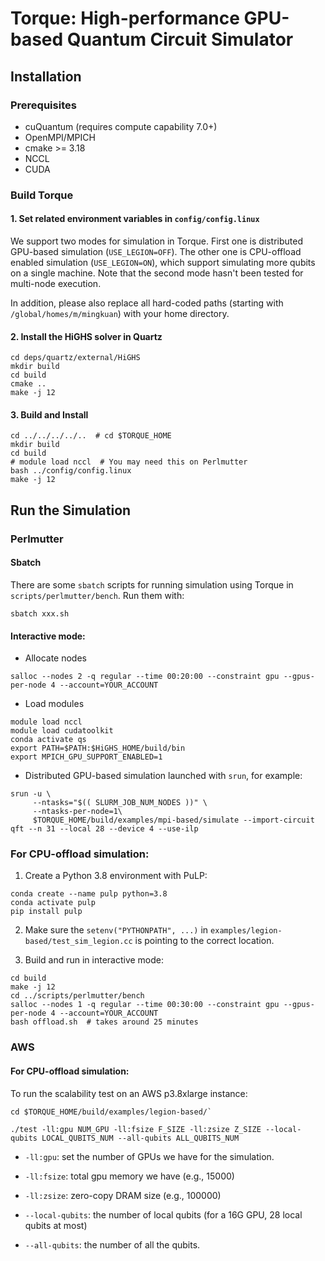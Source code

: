 # Torque: High-performance GPU-based Quantum Circuit Simulator

## Installation

### Prerequisites
* cuQuantum (requires compute capability 7.0+)
* OpenMPI/MPICH
* cmake >= 3.18
* NCCL
* CUDA

### Build Torque

#### 1. Set related environment variables in `config/config.linux`
We support two modes for simulation in Torque. First one is distributed GPU-based simulation (`USE_LEGION=OFF`). The other one is CPU-offload enabled simulation (`USE_LEGION=ON`), which support simulating more qubits on a single machine. Note that the second mode hasn't been tested for multi-node execution.

In addition, please also replace all hard-coded paths (starting with `/global/homes/m/mingkuan`) with your home directory.

#### 2. Install the HiGHS solver in Quartz
```shell
cd deps/quartz/external/HiGHS
mkdir build
cd build
cmake ..
make -j 12
```
#### 3. Build and Install
```shell
cd ../../../../..  # cd $TORQUE_HOME
mkdir build
cd build
# module load nccl  # You may need this on Perlmutter
bash ../config/config.linux
make -j 12
```

## Run the Simulation
### Perlmutter

#### Sbatch
There are some `sbatch` scripts for running simulation using Torque in `scripts/perlmutter/bench`. Run them with:
```
sbatch xxx.sh
```

#### Interactive mode:
* Allocate nodes
```
salloc --nodes 2 -q regular --time 00:20:00 --constraint gpu --gpus-per-node 4 --account=YOUR_ACCOUNT
```
* Load modules

```
module load nccl
module load cudatoolkit
conda activate qs
export PATH=$PATH:$HiGHS_HOME/build/bin
export MPICH_GPU_SUPPORT_ENABLED=1
```

* Distributed GPU-based simulation launched with `srun`, for example:

```
srun -u \
     --ntasks="$(( SLURM_JOB_NUM_NODES ))" \
     --ntasks-per-node=1\ 
     $TORQUE_HOME/build/examples/mpi-based/simulate --import-circuit qft --n 31 --local 28 --device 4 --use-ilp
```

### For CPU-offload simulation:

1. Create a Python 3.8 environment with PuLP:
```shell
conda create --name pulp python=3.8
conda activate pulp
pip install pulp
```

2. Make sure the `setenv("PYTHONPATH", ...)` in `examples/legion-based/test_sim_legion.cc` is pointing to the correct location.

3. Build and run in interactive mode:
```shell
cd build
make -j 12
cd ../scripts/perlmutter/bench
salloc --nodes 1 -q regular --time 00:30:00 --constraint gpu --gpus-per-node 4 --account=YOUR_ACCOUNT
bash offload.sh  # takes around 25 minutes
```

### AWS

#### For CPU-offload simulation:
To run the scalability test on an AWS p3.8xlarge instance:
```
cd $TORQUE_HOME/build/examples/legion-based/`

./test -ll:gpu NUM_GPU -ll:fsize F_SIZE -ll:zsize Z_SIZE --local-qubits LOCAL_QUBITS_NUM --all-qubits ALL_QUBITS_NUM
```
* `-ll:gpu`: set the number of GPUs we have for the simulation.

* `-ll:fsize`: total gpu memory we have (e.g., 15000)

* `-ll:zsize`: zero-copy DRAM size (e.g., 100000)

* `--local-qubits`: the number of local qubits (for a 16G GPU, 28 local qubits at most)

* `--all-qubits`: the number of all the qubits.
